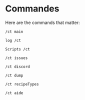 # Commandes

Here are the commands that matter:
```
/ct main
```
```
log /ct
```
```
Scripts /ct
```
```
/ct issues
```
```
/ct discord
```
```
/ct dump
```
```
/ct recipeTypes
```
```
/ct aide
```